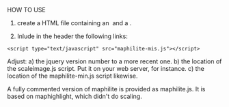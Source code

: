 HOW TO USE
1. create a HTML file containing an <IMG> and a <MAP>.

2. Inlude in the header the following links:
<script type="text/javascript" src="scaleimage.js"></script>
<script type="text/javascript" src="http://ajax.googleapis.com/ajax/libs/jquery/1.8.2/jquery.js"></script>
	<script type="text/javascript" src="maphilite-mis.js"></script>
<script type="text/javascript">
	$(function() {
	scaleImage();
	$('img').maphilight({fade: false});
});</script>

Adjust:
a) the jquery version number to a more recent one.
b) the location of the scaleimage.js script. Put it on your web server, for instance.
c) the location of the maphilite-min.js script likewise.

A fully commented version of maphilite is provided as maphilite.js. It is based on maphighlight, which didn't do scaling.
